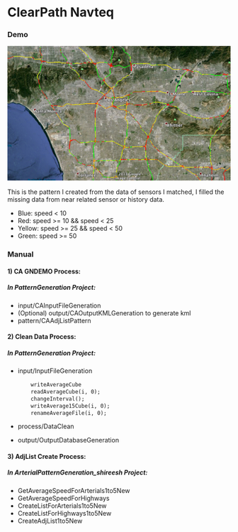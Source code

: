 ClearPath Navteq 
======================
### Demo
![Pattern](images/pattern.png)

This is the pattern I created from the data of sensors I matched, I filled the missing data from near related sensor or history data. 

* Blue:		speed < 10
* Red:		speed >= 10 && speed < 25
* Yellow:	speed >= 25 && speed < 50
* Green:	speed >= 50

### Manual
#### 1) CA GNDEMO Process:
##### In PatternGeneration Project:
* input/CAInputFileGeneration
* (Optional) output/CAOutputKMLGeneration to generate kml
* pattern/CAAdjListPattern


#### 2) Clean Data Process:
##### In PatternGeneration Project:
* input/InputFileGeneration


          writeAverageCube
          readAverageCube(i, 0);
          changeInterval();
          writeAverage15Cube(i, 0);
          renameAverageFile(i, 0);

     
* process/DataClean
* output/OutputDatabaseGeneration

#### 3) AdjList Create Process:
##### In ArterialPatternGeneration_shireesh Project:
* GetAverageSpeedForArterials1to5New
* GetAverageSpeedForHighways
* CreateListForArterials1to5New
* CreateListForHighways1to5New
*  CreateAdjList1to5New
